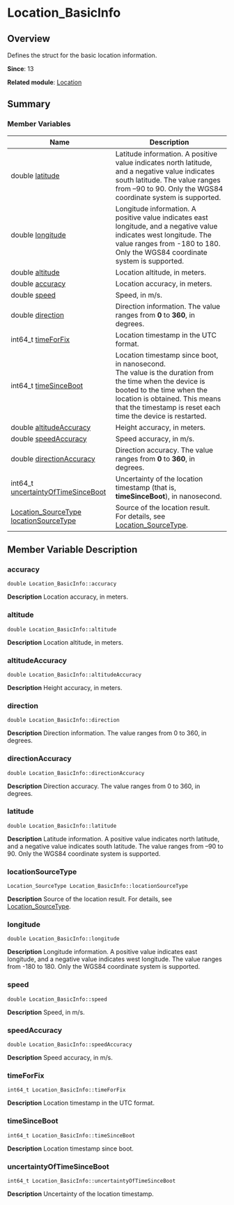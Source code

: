 # Location_BasicInfo


## Overview

Defines the struct for the basic location information.

**Since**: 13

**Related module**: [Location](_location.md)


## Summary


### Member Variables

| Name| Description| 
| -------- | -------- |
| double [latitude](#latitude) | Latitude information. A positive value indicates north latitude, and a negative value indicates south latitude. The value ranges from –90 to 90. Only the WGS84 coordinate system is supported. | 
| double [longitude](#longitude) | Longitude information. A positive value indicates east longitude, and a negative value indicates west longitude. The value ranges from -180 to 180. Only the WGS84 coordinate system is supported. | 
| double [altitude](#altitude) | Location altitude, in meters. | 
| double [accuracy](#accuracy) | Location accuracy, in meters. | 
| double [speed](#speed) | Speed, in m/s. | 
| double [direction](#direction) | Direction information. The value ranges from **0** to **360**, in degrees. | 
| int64_t [timeForFix](#timeforfix) | Location timestamp in the UTC format. | 
| int64_t [timeSinceBoot](#timesinceboot) | Location timestamp since boot, in nanosecond.<br>The value is the duration from the time when the device is booted to the time when the location is obtained. This means that the timestamp is reset each time the device is restarted.<br>  | 
| double [altitudeAccuracy](#altitudeaccuracy) | Height accuracy, in meters. | 
| double [speedAccuracy](#speedaccuracy) | Speed accuracy, in m/s. | 
| double [directionAccuracy](#directionaccuracy) | Direction accuracy. The value ranges from **0** to **360**, in degrees. | 
| int64_t [uncertaintyOfTimeSinceBoot](#uncertaintyoftimesinceboot) | Uncertainty of the location timestamp (that is, **timeSinceBoot**), in nanosecond. | 
| [Location_SourceType](_location.md#location_sourcetype) [locationSourceType](#locationsourcetype) | Source of the location result.<br>For details, see [Location_SourceType](_location.md#location_sourcetype).| 


## Member Variable Description


### accuracy

```
double Location_BasicInfo::accuracy
```
**Description**
Location accuracy, in meters.


### altitude

```
double Location_BasicInfo::altitude
```
**Description**
Location altitude, in meters.


### altitudeAccuracy

```
double Location_BasicInfo::altitudeAccuracy
```
**Description**
Height accuracy, in meters.


### direction

```
double Location_BasicInfo::direction
```
**Description**
Direction information. The value ranges from 0 to 360, in degrees.


### directionAccuracy

```
double Location_BasicInfo::directionAccuracy
```
**Description**
Direction accuracy. The value ranges from 0 to 360, in degrees.


### latitude

```
double Location_BasicInfo::latitude
```
**Description**
Latitude information. A positive value indicates north latitude, and a negative value indicates south latitude. The value ranges from –90 to 90. Only the WGS84 coordinate system is supported.


### locationSourceType

```
Location_SourceType Location_BasicInfo::locationSourceType
```
**Description**
Source of the location result. For details, see [Location_SourceType](_location.md#location_sourcetype).


### longitude

```
double Location_BasicInfo::longitude
```
**Description**
Longitude information. A positive value indicates east longitude, and a negative value indicates west longitude. The value ranges from -180 to 180. Only the WGS84 coordinate system is supported.


### speed

```
double Location_BasicInfo::speed
```
**Description**
Speed, in m/s.


### speedAccuracy

```
double Location_BasicInfo::speedAccuracy
```
**Description**
Speed accuracy, in m/s.


### timeForFix

```
int64_t Location_BasicInfo::timeForFix
```
**Description**
Location timestamp in the UTC format.


### timeSinceBoot

```
int64_t Location_BasicInfo::timeSinceBoot
```
**Description**
Location timestamp since boot.


### uncertaintyOfTimeSinceBoot

```
int64_t Location_BasicInfo::uncertaintyOfTimeSinceBoot
```
**Description**
Uncertainty of the location timestamp.
